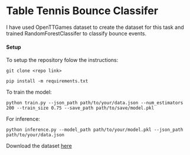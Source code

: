 # Table Tennis Bounce Classifer
I have used OpenTTGames dataset to create the dataset for this task and trained RandomForestClassifer to classify bounce events.

#### Setup
To setup the repository folow the instructions:

`git clone <repo link>`

`pip install -m requirements.txt`

To train the model: 

`python train.py --json_path path/to/your/data.json --num_estimators 200 --train_size 0.75 --save_path path/to/save/model.pkl
`

For inference:

`
python inference.py --model_path path/to/your/model.pkl --json_path path/to/your/data.json
`

Download the dataset [here](https://www.kaggle.com/datasets/hafizumairahmad/openttgames-bounce-classification)
